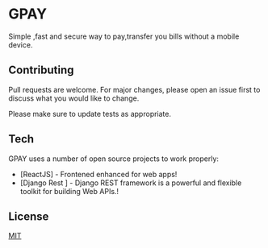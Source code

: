 
# GPAY
Simple ,fast and secure way to pay,transfer you bills without a mobile device.



## Contributing
Pull requests are welcome. For major changes, please open an issue first to discuss what you would like to change.

Please make sure to update tests as appropriate.

## Tech

GPAY uses a number of open source projects to work properly:

- [ReactJS] - Frontened enhanced for web apps!
- [Django Rest ] - Django REST framework is a powerful and flexible toolkit for building Web APIs.!


## License
[MIT](https://choosealicense.com/licenses/mit/)
